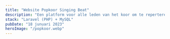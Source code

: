 ```yaml
---
title: "Website Popkoor Singing Beat"
description: "Een platform voor alle leden van het koor om te reperteren en te communiceren"
stack: "Laravel (PHP) + MySQL"
pubDate: "18 junuari 2023"
heroImage: "/popkoor.webp"
---
```

